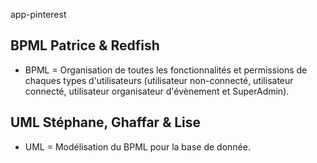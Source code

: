 app-pinterest

## BPML Patrice & Redfish

* BPML = Organisation de toutes les fonctionnalités et permissions de chaques types d'utilisateurs (utilisateur non-connecté, utilisateur connecté, utilisateur organisateur d'évènement et SuperAdmin).

## UML Stéphane, Ghaffar & Lise

* UML = Modélisation du BPML pour la base de donnée.

